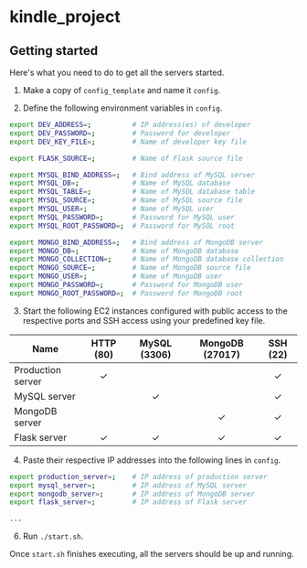 # kindle_project

## Getting started

Here's what you need to do to get all the servers started.

1. Make a copy of `config_template` and name it `config`.

2. Define the following environment variables in `config`.

```bash
export DEV_ADDRESS=;          # IP address(es) of developer
export DEV_PASSWORD=;         # Password for developer
export DEV_KEY_FILE=;         # Name of developer key file

export FLASK_SOURCE=;         # Name of Flask source file

export MYSQL_BIND_ADDRESS=;   # Bind address of MySQL server
export MYSQL_DB=;             # Name of MySQL database
export MYSQL_TABLE=;          # Name of MySQL database table
export MYSQL_SOURCE=;         # Name of MySQL source file
export MYSQL_USER=;           # Name of MySQL user
export MYSQL_PASSWORD=;       # Password for MySQL user
export MYSQL_ROOT_PASSWORD=;  # Password for MySQL root

export MONGO_BIND_ADDRESS=;   # Bind address of MongoDB server
export MONGO_DB=;             # Name of MongoDB database
export MONGO_COLLECTION=;     # Name of MongoDB database collection
export MONGO_SOURCE=;         # Name of MongoDB source file
export MONGO_USER=;           # Name of MongoDB user
export MONGO_PASSWORD=;       # Password for MongoDB user
export MONGO_ROOT_PASSWORD=;  # Password for MongoDB root
```

3. Start the following EC2 instances configured with public access to the respective ports and SSH access using your predefined key file.

| Name              | HTTP (80) | MySQL (3306) | MongoDB (27017) | SSH (22) |
|-------------------|:---------:|:------------:|:---------------:|:--------:|
| Production server |     ✓     |              |                 |     ✓    |
| MySQL server      |           |       ✓      |                 |     ✓    |
| MongoDB server    |           |              |        ✓        |     ✓    |
| Flask server      |     ✓     |       ✓      |        ✓        |     ✓    |

4. Paste their respective IP addresses into the following lines in `config`.

```bash
export production_server=;    # IP address of production server
export mysql_server=;         # IP address of MySQL server
export mongodb_server=;       # IP address of MongoDB server
export flask_server=;         # IP address of Flask server

...
```

6. Run `./start.sh`.

Once `start.sh` finishes executing, all the servers should be up and running.

